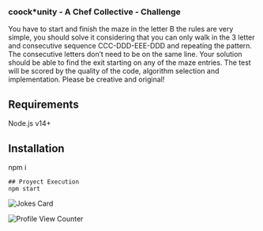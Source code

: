 ### coock*unity - A Chef Collective - Challenge

You have to start and finish the maze in the letter B
the rules are very simple, you should solve it considering that you can only walk in the 3 letter and 
consecutive sequence CCC-DDD-EEE-DDD and repeating the pattern. 
The consecutive letters don’t need to be on the same line. Your solution should be able to find the exit starting on any of the maze entries.
The test will be scored by the quality of the code, algorithm selection and implementation.
Please be creative and original!

## Requirements
Node.js v14+

## Installation
npm i
```
## Proyect Execution
npm start
```
![Jokes Card](https://readme-jokes.vercel.app/api)

![Profile View Counter](https://komarev.com/ghpvc/?username=Tanu-N-Prabhu)

